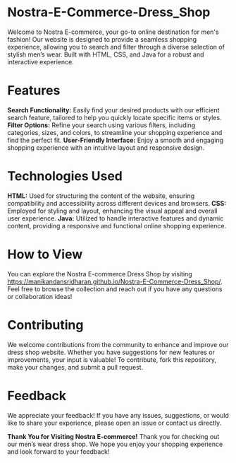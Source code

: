 # Nostra-E-Commerce-Dress_Shop
Welcome to Nostra E-commerce, your go-to online destination for men's fashion! Our website is designed to provide a seamless shopping experience, allowing you to search and filter through a diverse selection of stylish men’s wear. Built with HTML, CSS, and Java for a robust and interactive experience.

# Features
**Search Functionality:** Easily find your desired products with our efficient search feature, tailored to help you quickly locate specific items or styles.
**Filter Options:** Refine your search using various filters, including categories, sizes, and colors, to streamline your shopping experience and find the perfect fit.
**User-Friendly Interface:** Enjoy a smooth and engaging shopping experience with an intuitive layout and responsive design.

# Technologies Used
**HTML:** Used for structuring the content of the website, ensuring compatibility and accessibility across different devices and browsers.
**CSS:** Employed for styling and layout, enhancing the visual appeal and overall user experience.
**Java:** Utilized to handle interactive features and dynamic content, providing a responsive and functional online shopping experience.

# How to View
You can explore the Nostra E-commerce Dress Shop by visiting  https://manikandansridharan.github.io/Nostra-E-Commerce-Dress_Shop/. Feel free to browse the collection and reach out if you have any questions or collaboration ideas!

# Contributing
We welcome contributions from the community to enhance and improve our dress shop website. Whether you have suggestions for new features or improvements, your input is valuable! To contribute, fork this repository, make your changes, and submit a pull request.

# Feedback
We appreciate your feedback! If you have any issues, suggestions, or would like to share your experience, please open an issue or contact us directly.

**Thank You for Visiting Nostra E-commerce!**
Thank you for checking out our men’s wear dress shop. We hope you enjoy your shopping experience and look forward to your feedback!


